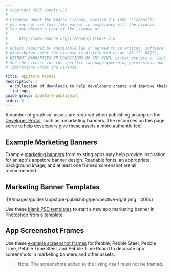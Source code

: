 ```yaml
---
# Copyright 2025 Google LLC
#
# Licensed under the Apache License, Version 2.0 (the "License");
# you may not use this file except in compliance with the License.
# You may obtain a copy of the License at
#
#     http://www.apache.org/licenses/LICENSE-2.0
#
# Unless required by applicable law or agreed to in writing, software
# distributed under the License is distributed on an "AS IS" BASIS,
# WITHOUT WARRANTIES OR CONDITIONS OF ANY KIND, either express or implied.
# See the License for the specific language governing permissions and
# limitations under the License.

title: Appstore Assets
description: |
  A collection of downloads to help developers create and improve their appstore
  listings.
guide_group: appstore-publishing
order: 3
---
```


A number of graphical assets are required when publishing an app on the
[Developer Portal](https://dev-portal.getpebble.com/), such as a marketing
banners. The resources on this page serve to help developers give these assets a
more authentic feel.


## Example Marketing Banners

Example 
[marketing banners](https://s3.amazonaws.com/developer.getpebble.com/assets/other/banner-examples.zip) 
from existing apps may help provide inspiration for an app's appstore banner
design. Readable fonts, an appropriate background image, and at least one framed
screenshot are all recommended.


## Marketing Banner Templates

![](/images/guides/appstore-publishing/perspective-right.png =400x)

Use these 
[blank PSD templates](https://s3.amazonaws.com/developer.getpebble.com/assets/other/banner-templates-design.zip) 
to start a new app marketing banner in Photoshop from a template.


## App Screenshot Frames

Use these
[example screenshot frames](https://s3.amazonaws.com/developer.getpebble.com/assets/other/pebble-frames.zip) 
for Pebble, Pebble Steel, Pebble Time, Pebble Time Steel, and Pebble Time Round
to decorate app screenshots in marketing banners and other assets. 

> Note: The screenshots added to the listing itself must not be framed.
